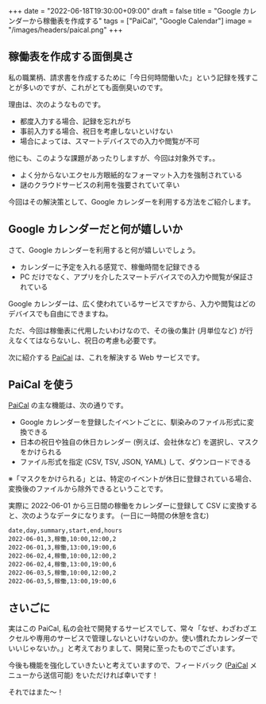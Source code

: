 +++
date = "2022-06-18T19:30:00+09:00"
draft = false
title = "Google カレンダーから稼働表を作成する"
tags = ["PaiCal", "Google Calendar"]
image = "/images/headers/paical.png"
+++

## 稼働表を作成する面倒臭さ

私の職業柄、請求書を作成するために「今日何時間働いた」という記録を残すことが多いのですが、これがとても面倒臭いのです。

理由は、次のようなものです。

- 都度入力する場合、記録を忘れがち
- 事前入力する場合、祝日を考慮しないといけない
- 場合によっては、スマートデバイスでの入力や閲覧が不可

他にも、このような課題があったりしますが、今回は対象外です。。

- よく分からないエクセル方眼紙的なフォーマット入力を強制されている
- 謎のクラウドサービスの利用を強要されていて辛い

今回はその解決策として、Google カレンダーを利用する方法をご紹介します。


## Google カレンダーだと何が嬉しいか

さて、Google カレンダーを利用すると何が嬉しいでしょう。

- カレンダーに予定を入れる感覚で、稼働時間を記録できる
- PC だけでなく、アプリを介したスマートデバイスでの入力や閲覧が保証されている

Google カレンダーは、広く使われているサービスですから、入力や閲覧はどのデバイスでも自由にできますね。

ただ、今回は稼働表に代用したいわけなので、その後の集計 (月単位など) が行えなくてはならないし、祝日の考慮も必要です。

次に紹介する [PaiCal](https://paical.io/) は、これを解決する Web サービスです。


## PaiCal を使う

[PaiCal](https://paical.io/) の主な機能は、次の通りです。

- Google カレンダーを登録したイベントごとに、馴染みのファイル形式に変換できる
- 日本の祝日や独自の休日カレンダー (例えば、会社休など) を選択し、マスクをかけられる
- ファイル形式を指定 (CSV, TSV, JSON, YAML) して、ダウンロードできる

※「マスクをかけられる」とは、特定のイベントが休日に登録されている場合、変換後のファイルから除外できるということです。

実際に 2022-06-01 から三日間の稼働をカレンダーに登録して CSV に変換すると、次のようなデータになります。
(一日に一時間の休憩を含む)

```
date,day,summary,start,end,hours
2022-06-01,3,稼働,10:00,12:00,2
2022-06-01,3,稼働,13:00,19:00,6
2022-06-02,4,稼働,10:00,12:00,2
2022-06-02,4,稼働,13:00,19:00,6
2022-06-03,5,稼働,10:00,12:00,2
2022-06-03,5,稼働,13:00,19:00,6
```


## さいごに

実はこの PaiCal, 私の会社で開発するサービスでして、常々「なぜ、わざわざエクセルや専用のサービスで管理しないといけないのか。使い慣れたカレンダーでいいじゃないか。」と考えておりまして、開発に至ったものでございます。

今後も機能を強化していきたいと考えていますので、フィードバック ([PaiCal](https://paical.io/) メニューから送信可能) をいただければ幸いです！

それではまた～！
